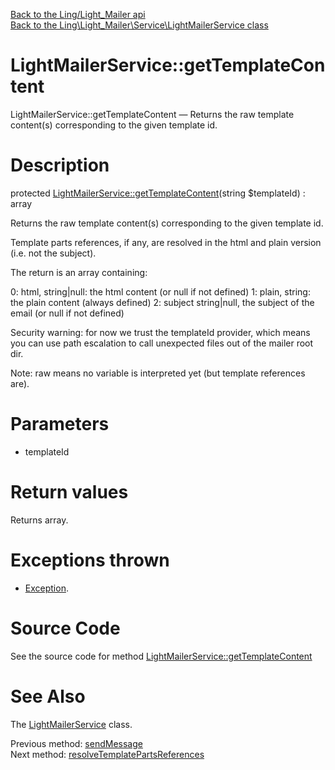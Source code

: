 [Back to the Ling/Light_Mailer api](https://github.com/lingtalfi/Light_Mailer/blob/master/doc/api/Ling/Light_Mailer.md)<br>
[Back to the Ling\Light_Mailer\Service\LightMailerService class](https://github.com/lingtalfi/Light_Mailer/blob/master/doc/api/Ling/Light_Mailer/Service/LightMailerService.md)


LightMailerService::getTemplateContent
================



LightMailerService::getTemplateContent — Returns the raw template content(s) corresponding to the given template id.




Description
================


protected [LightMailerService::getTemplateContent](https://github.com/lingtalfi/Light_Mailer/blob/master/doc/api/Ling/Light_Mailer/Service/LightMailerService/getTemplateContent.md)(string $templateId) : array




Returns the raw template content(s) corresponding to the given template id.

Template parts references, if any, are resolved in the html and plain version (i.e. not the subject).

The return is an array containing:

0: html, string|null: the html content (or null if not defined)
1: plain, string: the plain content (always defined)
2: subject string|null, the subject of the email (or null if not defined)



Security warning: for now we trust the templateId provider, which means you can use path escalation
to call unexpected files out of the mailer root dir.


Note: raw means no variable is interpreted yet (but template references are).




Parameters
================


- templateId

    


Return values
================

Returns array.


Exceptions thrown
================

- [Exception](http://php.net/manual/en/class.exception.php).&nbsp;







Source Code
===========
See the source code for method [LightMailerService::getTemplateContent](https://github.com/lingtalfi/Light_Mailer/blob/master/Service/LightMailerService.php#L454-L501)


See Also
================

The [LightMailerService](https://github.com/lingtalfi/Light_Mailer/blob/master/doc/api/Ling/Light_Mailer/Service/LightMailerService.md) class.

Previous method: [sendMessage](https://github.com/lingtalfi/Light_Mailer/blob/master/doc/api/Ling/Light_Mailer/Service/LightMailerService/sendMessage.md)<br>Next method: [resolveTemplatePartsReferences](https://github.com/lingtalfi/Light_Mailer/blob/master/doc/api/Ling/Light_Mailer/Service/LightMailerService/resolveTemplatePartsReferences.md)<br>

